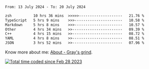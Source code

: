 <!--START_SECTION:waka-->

```txt
From: 13 July 2024 - To: 20 July 2024

zsh          10 hrs 36 mins  >>>>>--------------------   21.76 %
TypeScript   5 hrs 9 mins    >>>----------------------   10.58 %
Markdown     5 hrs 8 mins    >>>----------------------   10.57 %
Other        4 hrs 34 mins   >>-----------------------   09.39 %
C++          4 hrs 15 mins   >>-----------------------   08.72 %
YAML         4 hrs 8 mins    >>-----------------------   08.51 %
JSON         3 hrs 52 mins   >>-----------------------   07.96 %
```

<!--END_SECTION:waka-->

<!-- [![grayxu's github stats](https://github-readme-stats.vercel.app/api?username=grayxu&count_private=true&show_icons=true)](https://github.com/grayxu) -->

Know more about me: [About - Gray's grind](https://www.grayxu.cn/).
<p align="left">
  <a href="https://wakatime.com/@c69eb31e-43a1-463f-8968-c3449e386f57"><img src="https://wakatime.com/badge/user/c69eb31e-43a1-463f-8968-c3449e386f57.svg" title="Total time coded since Feb 28 2023" /></a>
</p>

